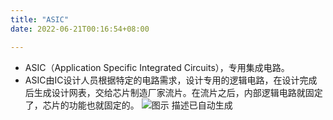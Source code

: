 ```yaml
---
title: "ASIC"
date: 2022-06-21T00:16:54+08:00

---
```


-   ASIC（Application Specific Integrated
    Circuits），专用集成电路。
-   ASIC由IC设计人员根据特定的电路需求，设计专用的逻辑电路，在设计完成后生成设计网表，交给芯片制造厂家流片。在流片之后，内部逻辑电路就固定了，芯片的功能也就固定的。
    ![图示 描述已自动生成](media/12.png)